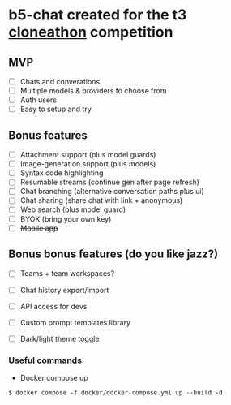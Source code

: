 # b5-chat created for the t3 [cloneathon](https://cloneathon.t3.chat) competition

## MVP

- [ ] Chats and converations
- [ ] Multiple models & providers to choose from
- [ ] Auth users
- [ ] Easy to setup and try

## Bonus features

- [ ] Attachment support (plus model guards)
- [ ] Image-generation support (plus models)
- [ ] Syntax code highlighting
- [ ] Resumable streams (continue gen after page refresh)
- [ ] Chat branching (alternative conversation paths plus ui)
- [ ] Chat sharing (share chat with link + anonymous)
- [ ] Web search (plus model guard)
- [ ] BYOK (bring your own key)
- [ ] ~~Mobile app~~

## Bonus bonus features (do you like jazz?)

- [ ] Teams + team workspaces?
- [ ] Chat history export/import
- [ ] API access for devs
- [ ] Custom prompt templates library
- [ ] Dark/light theme toggle


### Useful commands

- Docker compose up

`$ docker compose -f docker/docker-compose.yml up --build -d`